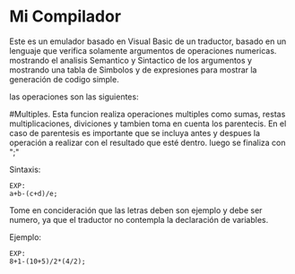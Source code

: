 # Mi Compilador

Este es un emulador basado en Visual Basic de un traductor, basado en un lenguaje que verifica solamente argumentos de operaciones numericas.
mostrando el analisis Semantico y Sintactico de los argumentos y mostrando una tabla de Simbolos y de expresiones para mostrar la generación de codigo simple.

las operaciones son las siguientes:

#Multiples.
Esta funcion realiza operaciones multiples como sumas, restas multiplicaciones, diviciones y tambien toma en cuenta los parentecis.
En el caso de parentesis es importante que se incluya antes y despues la operación a realizar con el resultado que esté dentro.
luego se finaliza con ";"

Sintaxis:

    EXP:
    a+b-(c+d)/e;

Tome en concideración que las letras deben son ejemplo y debe ser numero, ya que el traductor no contempla la declaración de variables.

Ejemplo:

    EXP:
    8+1-(10+5)/2*(4/2);
